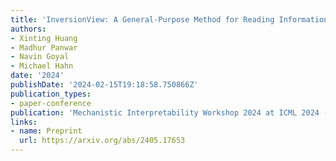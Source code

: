 ```yaml
---
title: 'InversionView: A General-Purpose Method for Reading Information from Neural Activations'
authors:
- Xinting Huang
- Madhur Panwar
- Navin Goyal
- Michael Hahn
date: '2024'
publishDate: '2024-02-15T19:18:58.750866Z'
publication_types:
- paper-conference
publication: 'Mechanistic Interpretability Workshop 2024 at ICML 2024 (oral)'
links:
- name: Preprint
  url: https://arxiv.org/abs/2405.17653
---
```

